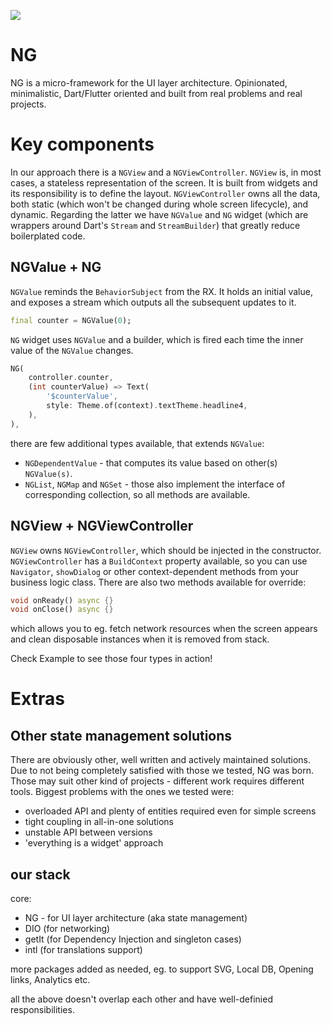 ![](https://github.com/nomtek/ng/workflows/unit%20test/badge.svg)

# NG

NG is a micro-framework for the UI layer architecture. Opinionated, minimalistic, Dart/Flutter oriented and built from real problems and real projects.

# Key components

In our approach there is a `NGView` and a `NGViewController`. `NGView` is, in most cases, a stateless representation of the screen. It is built from widgets and its responsibility is to define the layout. `NGViewController` owns all the data, both static (which won't be changed during whole screen lifecycle), and dynamic. Regarding the latter we have `NGValue` and `NG` widget (which are wrappers around Dart's `Stream` and `StreamBuilder`) that greatly reduce boilerplated code.

## NGValue + NG

`NGValue` reminds the `BehaviorSubject` from the RX. It holds an initial value, and exposes a stream which outputs all the subsequent updates to it. 
```dart
final counter = NGValue(0);
```

`NG` widget uses `NGValue` and a builder, which is fired each time the inner value of the `NGValue` changes.

```dart
NG(
    controller.counter,
    (int counterValue) => Text(
        '$counterValue',
        style: Theme.of(context).textTheme.headline4,
    ),
),
```

there are few additional types available, that extends `NGValue`:
- `NGDependentValue` - that computes its value based on other(s) `NGValue(s)`.
- `NGList`, `NGMap` and `NGSet` - those also implement the interface of corresponding collection, so all methods are available.

## NGView + NGViewController

`NGView` owns `NGViewController`, which should be injected in the constructor. `NGViewController` has a `BuildContext` property available, so you can use `Navigator`, `showDialog` or other context-dependent methods from your business logic class. There are also two methods available for override:

```dart
void onReady() async {}
void onClose() async {}
```

which allows you to eg. fetch network resources when the screen appears and clean disposable instances when it is removed from stack.

Check Example to see those four types in action!

# Extras

## Other state management solutions

There are obviously other, well written and actively maintained solutions. Due to not being completely satisfied with those we tested, NG was born. Those may suit other kind of projects - different work requires different tools. Biggest problems with the ones we tested were:

- overloaded API and plenty of entities required even for simple screens
- tight coupling in all-in-one solutions
- unstable API between versions
- 'everything is a widget' approach

## our stack

core:

* NG - for UI layer architecture (aka state management)
* DIO (for networking)
* getIt (for Dependency Injection and singleton cases)
* intl (for translations support)

more packages added as needed, eg. to support SVG, Local DB, Opening links, Analytics etc.

all the above doesn't overlap each other and have well-definied responsibilities.